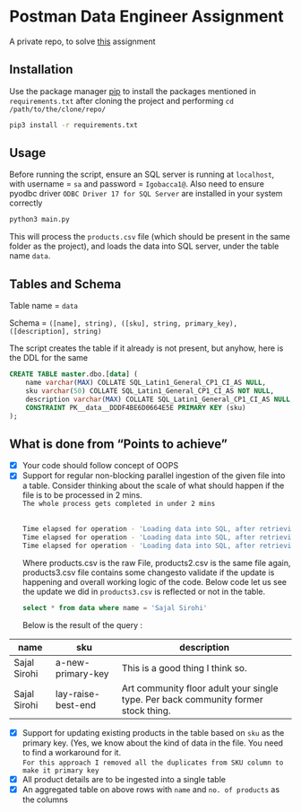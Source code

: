 # Postman Data Engineer Assignment

A private repo, to solve [this](https://docs.google.com/document/d/1RJjQHDxi7jOQVOq8lrkUFPVJO5vnozPRGO-bpzx13wM/edit) assignment

## Installation

Use the package manager [pip](https://pip.pypa.io/en/stable/) to install the packages mentioned in `requirements.txt` after cloning the project and performing `cd /path/to/the/clone/repo/`

```bash
pip3 install -r requirements.txt
```

## Usage
Before running the script, ensure an SQL server is running at `localhost`, with username = `sa` and password = `Igobacca1@`. Also need to ensure pyodbc driver `ODBC Driver 17 for SQL Server` are installed in your system correctly

```bash
python3 main.py
```
This will process the `products.csv` file (which should be present in the same folder as the project), and loads the data into SQL server, under the table name `data`.

## Tables and Schema
Table name = `data`

Schema = `([name], string), ([sku], string, primary_key), ([description], string)`

The script creates the table if it already is not present, but anyhow, here is the DDL for the same
```SQL
CREATE TABLE master.dbo.[data] (
	name varchar(MAX) COLLATE SQL_Latin1_General_CP1_CI_AS NULL,
	sku varchar(50) COLLATE SQL_Latin1_General_CP1_CI_AS NOT NULL,
	description varchar(MAX) COLLATE SQL_Latin1_General_CP1_CI_AS NULL,
	CONSTRAINT PK__data__DDDF4BE6D0664E5E PRIMARY KEY (sku)
);
```

## What is done from “Points to achieve”
- [x] Your code should follow concept of OOPS
- [x] Support for regular non-blocking parallel ingestion of the given file into a table. Consider thinking about the scale of what should happen if the file is to be processed in 2 mins.<br>`The whole process gets completed in under 2 mins` <br>
  <br>
  ```bash
  Time elapsed for operation - 'Loading data into SQL, after retrieving it from CSV : products.csv' : 0:00:15.068280
  Time elapsed for operation - 'Loading data into SQL, after retrieving it from CSV : products2.csv' : 0:00:31.829158
  Time elapsed for operation - 'Loading data into SQL, after retrieving it from CSV : products3.csv' : 0:00:47.151718
  ```
  Where products.csv is the raw File, products2.csv is the same file again, products3.csv file contains some changesto validate if the update is happening and overall working logic of the code.
  Below code let us see the update we did in `products3.csv` is reflected or not in the table.
    ```SQL
    select * from data where name = 'Sajal Sirohi'
    ```
  Below is the result of the query : 

| name         | sku                | description                                                                        |
|--------------|--------------------|------------------------------------------------------------------------------------|
| Sajal Sirohi | a-new-primary-key  | This is a good thing I think so.                                                   |
| Sajal Sirohi | lay-raise-best-end | Art community floor adult your single type. Per back community former stock thing. |
  

- [x] Support for updating existing products in the table based on `sku` as the primary key. (Yes, we know about the kind of data in the file. You need to find a workaround for it. <br>`For this approach I removed all the duplicates from SKU column to make it primary key` <br>
- [x] All product details are to be ingested into a single table
- [x] An aggregated table on above rows with `name` and `no. of products` as the columns

